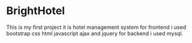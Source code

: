 # BrightHotel
This is my first project it is hotel management system for frontend i used bootstrap css html javascript ajax and jquery for backend i used mysql.
